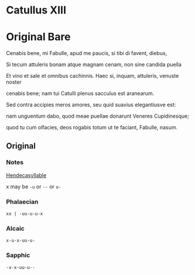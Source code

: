 # Catullus XIII

# Original Bare
Cenabis bene, mi Fabulle, apud me paucis, si tibi di favent, diebus,

Si tecum attuleris bonam atque magnam cenam, non sine candida puella

Et vino et sale et omnibus cachinnis.  Haec si, inquam, attuleris, venuste noster

cenabis bene; nam tui Catulli plenus sacculus est aranearum.

Sed contra accipies meros amores, seu quid suavius elegantiusve est:

nam unguentum dabo, quod meae puellae donarunt Veneres Cupidinesque;

quod tu cum olfacies, deos rogabis totum ut te faciant, Fabulle, nasum.

## Original

### Notes
[Hendecasyllable](https://en.wikipedia.org/wiki/Hendecasyllabl://en.wikipedia.org/wiki/Hendecasyllable)

x may be `-u` or `--` or `u-`

### Phalaecian
`xx | -uu-u-u-x`

### Alcaic
`x-u-x-uu-u-`

### Sapphic
`-x-x-uu-u--`

